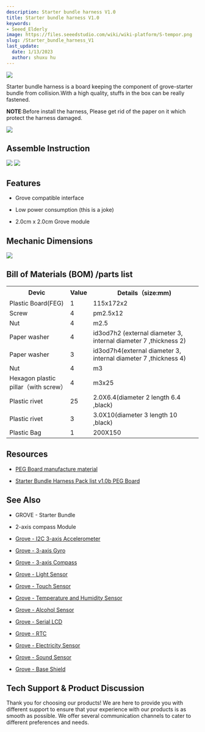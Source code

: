 ```yaml
---
description: Starter bundle harness V1.0
title: Starter bundle harness V1.0
keywords:
- Seeed_Elderly
image: https://files.seeedstudio.com/wiki/wiki-platform/S-tempor.png
slug: /Starter_bundle_harness_V1
last_update:
  date: 1/13/2023
  author: shuxu hu
---
```

![](https://files.seeedstudio.com/wiki/Starter_bundle_harness_V1/img/grharn1.jpg)

Starter bundle harness is a board  keeping the component of grove-starter bundle from collision.With a high quality, stuffs in the box can be really fastened.

**NOTE**:Before install the harness, Please get rid of the paper on it which protect the harness damaged.

[![](https://files.seeedstudio.com/wiki/Seeed-WiKi/docs/images/300px-Get_One_Now_Banner-ragular.png)](https://www.seeedstudio.com/Starter-Bundle-Harness-p-906.html)

##   Assemble Instruction

![](https://files.seeedstudio.com/wiki/Starter_bundle_harness_V1/img/Starter_bundle_assemble_instruction.jpg)
![](https://files.seeedstudio.com/wiki/Starter_bundle_harness_V1/img/Starter_bundle_assemble_instruction_2.jpg)

##   Features

*   Grove compatible interface

*   Low power consumption (this is a joke)

*   2.0cm x 2.0cm Grove module

##   Mechanic Dimensions

![](https://files.seeedstudio.com/wiki/Starter_bundle_harness_V1/img/Starterbh_mech.jpg)

##   Bill of Materials (BOM) /parts list

<table >
<tr>
<th>Devic
</th>
<th>Value
</th>
<th>Details（size:mm)
</th></tr>
<tr>
<td width="200px"> Plastic Board(FEG)
</td>
<td> 1
</td>
<td width="200px"> 115x172x2
</td></tr>
<tr>
<td width="200px"> Screw
</td>
<td> 4
</td>
<td width="400px"> pm2.5x12
</td></tr>
<tr>
<td width="200px"> Nut
</td>
<td> 4
</td>
<td width="200px"> m2.5
</td></tr>
<tr>
<td width="200px"> Paper washer
</td>
<td> 4
</td>
<td width="400px">id3od7h2 (external diameter 3, internal diameter 7 ,thickness 2)
</td></tr>
<tr>
<td width="200px"> Paper washer
</td>
<td> 3
</td>
<td width="400px">id3od7h4(external diameter 3, internal diameter 7 ,thickness 4)
</td></tr>
<tr>
<td width="200px"> Nut
</td>
<td> 4
</td>
<td width="200px"> m3
</td></tr>
<tr>
<td width="200px"> Hexagon plastic pillar（with screw）
</td>
<td> 4
</td>
<td width="400px"> m3x25
</td></tr>
<tr>
<td width="200px"> Plastic rivet
</td>
<td> 25
</td>
<td width="400px"> 2.0X6.4(diameter 2 length 6.4 ,black)
</td></tr>
<tr>
<td width="200px"> Plastic rivet
</td>
<td> 3
</td>
<td width="400px"> 3.0X10(diameter 3 length 10 ,black)
</td></tr>
<tr>
<td width="200px"> Plastic Bag
</td>
<td> 1
</td>
<td width="400px"> 200X150
</td></tr></table>

##   Resources

*   [PEG Board manufacture material](http://garden.seeedstudio.com/images/7/76/PEG_Board_manufacture_material.zip)

*   [Starter Bundle Harness Pack list v1.0b PEG Board](http://garden.seeedstudio.com/images/f/ff/Starter_Bundle_Harness_Pack_list_v1.0b_PEG_Board.pdf)

##   See Also

*   GROVE - Starter Bundle

*   2-axis compass Module

*   [Grove - I2C 3-axis Accelerometer](/Grove-3-Axis_Digital_Accelerometer-400g/ "Grove - I2C 3-axis Accelerometer")

*   [Grove - 3-axis Gyro](/Grove-3-Axis_Digital_Gyro/ "Grove - 3-axis Gyro")

*   [Grove - 3-axis Compass](/Grove-3-Axis_Compass_V1.0/ "Grove_-_3-axis_Compass")

*   [Grove - Light Sensor](/Grove-Light_Sensor/ "Grove - Light Sensor")

*   [Grove - Touch Sensor](/Grove-Touch_Sensor/ "Grove - Touch Sensor")

*   [Grove - Temperature and Humidity Sensor](/Grove-TemperatureAndHumidity_Sensor/ "Grove - Temperature and Humidity Sensor")

<!-- *   [Grove - Magnetic Switch](/Grove-Magnetic_Switch "Grove - Magnetic Switch") -->

*   [Grove - Alcohol Sensor](/Grove-Alcohol_Sensor/ "Grove - Alcohol Sensor")

*   [Grove - Serial LCD](/Grove-Serial_LCD_V1.0/ "Grove - Serial LCD")

*   [Grove - RTC](/Grove-RTC/ "Grove - RTC")

*   [Grove - Electricity Sensor](/Grove-Electricity_Sensor/ "Grove - Electricity Sensor")

*   [Grove - Sound Sensor ](/Grove-Sound_Sensor/    "Grove - Sound Sensor")

*   [Grove - Base Shield](/Base_Shield_V2/ "Grove - Base Shield")

## Tech Support & Product Discussion

Thank you for choosing our products! We are here to provide you with different support to ensure that your experience with our products is as smooth as possible. We offer several communication channels to cater to different preferences and needs.

<div class="button_tech_support_container">
<a href="https://forum.seeedstudio.com/" class="button_forum"></a> 
<a href="https://www.seeedstudio.com/contacts" class="button_email"></a>
</div>

<div class="button_tech_support_container">
<a href="https://discord.gg/eWkprNDMU7" class="button_discord"></a> 
<a href="https://github.com/Seeed-Studio/wiki-documents/discussions/69" class="button_discussion"></a>
</div>
